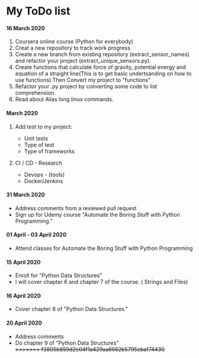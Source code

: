 # My ToDo list                           
#### 16 March 2020
1. Coursera online course (Python for everybody)                                    
2. Creat a new repository to track  work progress.
3. Create a new branch from existing repository (extract_sensor_names) and refactor your project (extract_unique_sensors.py).
4. Create functions that calculate force of gravity, potential energy and equation of a straight line(This is to get basic undertsanding on how to use functions).Then Convert my project to "functions" 
5. Refactor your .py project by converting some code to list comprehension.
6. Read about Alias long linux 
commands.
####  March 2020
1. Add test to my project:
   - Unit tests
   - Type of test
   - Type of frameworks

2.  CI / CD - Research
    - Devops - (tools)
    - Docker/Jenkins

#### 31 March 2020
- Address comments from a reviewed pull request
- Sign up for Udemy course "Automate the Boring Stuff with Python Programming."
#### 01 April - 03 April 2020
- Attend classes for Automate the Boring Stuff with Python Programming

#### 15 April 2020
- Enroll for "Python Data Structures"
- I will cover chapter 6 and chapter 7 of the course. ( Strings and Files)
#### 16 April 2020
- Cover chapter 8 of "Python Data Structures."
#### 20 April 2020
- Address comments
- Do chapter 9 of "Python Data Structures"   
 ~~>>>>>>> f3805b859d2e04f1a429aa6562b5795cbaf74430~~
